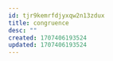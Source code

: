 ```yaml
---
id: tjr9kemrfdjyxqw2n13zdux
title: congruence
desc: ""
created: 1707406193524
updated: 1707406193524
---
```


